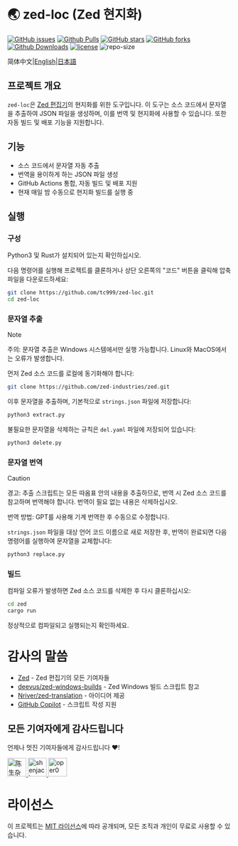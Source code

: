 <!--ChatGPT-4o에 의해 번역됨-->
<!---![zed](https://avatars.githubusercontent.com/u/79345384?s=200&v=4)--->
# 🌏 zed-loc (Zed 현지화)

 [![GitHub issues][issues-image]][issues-url]
 [![Github Pulls][pulls-image]][pulls-url]
 [![GitHub stars][stars-image]][stars-url]
 [![GitHub forks][forks-image]][forks-url]
 [![Github Downloads][download-image]][download-url]
 [![license][license-image]][license-url]
 ![repo-size][repo-size-image]

简体中文|[English](README.en.md)|[日本語](README.ja.md)

## 프로젝트 개요

`zed-loc`은 [Zed 편집기](https://github.com/zed-industries/zed)의 현지화를 위한 도구입니다. 이 도구는 소스 코드에서 문자열을 추출하여 JSON 파일을 생성하며, 이를 번역 및 현지화에 사용할 수 있습니다. 또한 자동 빌드 및 배포 기능을 지원합니다.

## 기능

- 소스 코드에서 문자열 자동 추출
- 번역을 용이하게 하는 JSON 파일 생성
- GitHub Actions 통합, 자동 빌드 및 배포 지원
- 현재 매일 밤 수동으로 현지화 빌드를 실행 중

## 실행
### 구성
Python3 및 Rust가 설치되어 있는지 확인하십시오.

다음 명령어를 실행해 프로젝트를 클론하거나 상단 오른쪽의 "코드" 버튼을 클릭해 압축 파일을 다운로드하세요:

```bash
git clone https://github.com/tc999/zed-loc.git
cd zed-loc
```
### 문자열 추출

> [!note]
>
> 주의: 문자열 추출은 Windows 시스템에서만 실행 가능합니다. Linux와 MacOS에서는 오류가 발생합니다.

먼저 Zed 소스 코드를 로컬에 동기화해야 합니다:

```bash
git clone https://github.com/zed-industries/zed.git
```

이후 문자열을 추출하며, 기본적으로 `strings.json` 파일에 저장합니다:
```bash
python3 extract.py
```
불필요한 문자열을 삭제하는 규칙은 `del.yaml` 파일에 저장되어 있습니다:
```bash
python3 delete.py
```

### 문자열 번역
> [!caution]
>
> 경고: 추출 스크립트는 모든 따옴표 안의 내용을 추출하므로, 번역 시 Zed 소스 코드를 참고하며 번역해야 합니다. 번역이 필요 없는 내용은 삭제하십시오.

번역 방법: GPT를 사용해 기계 번역한 후 수동으로 수정합니다.

`strings.json` 파일을 대상 언어 코드 이름으로 새로 저장한 후, 번역이 완료되면 다음 명령어를 실행하여 문자열을 교체합니다:
```bash
python3 replace.py
```

### 빌드
컴파일 오류가 발생하면 Zed 소스 코드를 삭제한 후 다시 클론하십시오:

```bash
cd zed
cargo run
```

정상적으로 컴파일되고 실행되는지 확인하세요.

# 감사의 말씀

- [Zed](https://github.com/zed-industries/zed) - Zed 편집기의 모든 기여자들
- [deevus/zed-windows-builds](https://github.com/deevus/zed-windows-builds) - Zed Windows 빌드 스크립트 참고
- [Nriver/zed-translation](https://github.com/Nriver/zed-translation) - 아이디어 제공
- [GitHub Copilot](https://github.com/copilot) - 스크립트 작성 지원

## 모든 기여자에게 감사드립니다

언제나 멋진 기여자들에게 감사드립니다 ❤️!

<a href="https://github.com/TC999" title="陈生杂物房">
  <img src="https://avatars.githubusercontent.com/u/88823709?v=4" width="42;" alt="陈生杂物房"/>
</a>
<a href="https://github.com/shenjackyuanjie" title="shenjack">
  <img src="https://avatars.githubusercontent.com/u/54507071?v=4" width="42;" alt="shenjack"/>
</a>
<a href="https://github.com/oper0" title="oper0">
  <img src="https://avatars.githubusercontent.com/u/204131036?v=4" width="42;" alt="oper0"/>
</a>

# 라이선스

이 프로젝트는 [MIT 라이선스](LICENSE)에 따라 공개되며, 모든 조직과 개인이 무료로 사용할 수 있습니다.

[issues-url]: https://github.com/TC999/zed-loc/issues "이슈"
[issues-image]: https://img.shields.io/github/issues/TC999/zed-loc?style=flat-square&logo=github&label=이슈

[pulls-url]: https://github.com/TC999/zed-loc/pulls "풀 리퀘스트"
[pulls-image]: https://img.shields.io/github/issues-pr-raw/TC999/zed-loc?style=flat&logo=github&%3Fcolor%3Dgreen&label=풀+리퀘스트

[stars-url]: https://github.com/TC999/zed-loc/stargazers "스타"
[stars-image]: https://img.shields.io/github/stars/TC999/zed-loc?style=flat-square&logo=github&label=스타"

[forks-url]: https://github.com/TC999/zed-loc/fork "포크"
[forks-image]: https://img.shields.io/github/forks/TC999/zed-loc?style=flat-square&logo=github&label=포크

[discussions-url]: https://github.com/TC999/zed-loc/discussions "토론"

[hits-url]: https://hits.dwyl.com/ "방문 수"
[hits-image]: https://custom-icon-badges.demolab.com/endpoint?url=https%3A%2F%2Fhits.dwyl.com%2FTC999%2Fzed-loc.json%3Fcolor%3Dgreen&label=%EB%B0%A9%EB%AC%B8+%EC%88%98&logo=graph

[repo-url]: https://github.com/TC999/zed-loc "저장소 주소"

[repo-size-image]:https://img.shields.io/github/repo-size/TC999/zed-loc?style=flat-square&label=%EC%A0%80%EC%9E%A5%EC%86%8C+%ED%81%AC%EA%B8%B0


[download-url]: https://github.com/TC999/zed-loc/releases/latest "다운로드"
[download-image]: https://img.shields.io/github/downloads/TC999/zed-loc/total?style=flat-square&logo=github&label=%EC%B4%9D+%EB%8B%A4%EC%9A%B4%EB%A1%9C%EB%93%9C+%EC%88%98"

[license-url]: https://github.com/TC999/zed-loc/blob/master/LICENSE "라이선스"
[license-image]: https://custom-icon-badges.demolab.com/github/license/TC999/zed-loc?style=flat&logo=law&label=%EB%9D%BC%EC%9D%B4%EC%84%A0%EC%8A%A4
